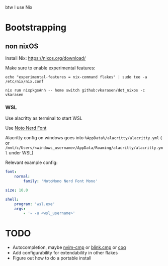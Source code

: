 btw I use Nix

# Bootstrapping

## non nixOS

Install Nix: https://nixos.org/download/

Make sure to enable experimental features:

`echo "experimental-features = nix-command flakes" | sudo tee -a /etc/nix/nix.conf`

`nix run nixpkgs#nh -- home switch github:vkarasen/dot_nixos -c vkarasen`

### WSL

Use alacritty as terminal to start WSL

Use
[Noto Nerd Font](https://github.com/ryanoasis/nerd-fonts/releases/download/v3.2.1/Noto.zip)

Alacritty config on windows goes into `%AppData%/alacritty/alacritty.yml` ( or `/mnt/c/Users/<windows_username>/AppData/Roaming/alacritty/alacritty.yml` under WSL)

Relevant example config:

```yaml
font:
    normal:
        family: 'NotoMono Nerd Font Mono'

size: 10.0

shell:
    program: 'wsl.exe'
    args:
        - '~ -u <wsl_username>'
```

# TODO

- Autocompletion, maybe [nvim-cmp](https://nix-community.github.io/nixvim/plugins/cmp/index.html) or [blink.cmp](https://github.com/Saghen/blink.cmp) or [coq](https://nix-community.github.io/nixvim/plugins/coq-nvim/index.html#coq-nvim)
- Add configurability for extendability in other flakes
- Figure out how to do a portable install
